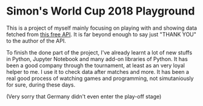 Simon's World Cup 2018 Playground
=================================

This is a project of myself mainly focusing on playing
with and showing data fetched from [this free API](http://worldcup.sfg.io/).
It is far beyond enough to say just "THANK YOU" to the author of the API.

To finish the done part of the project, I've already learnt a lot
of new stuffs in Python, Jupyter Notebook and many add-on libraries
of Python. It has been a good company through the tournament, at least
as an very loyal helper to me. I use it to check data after matches and
more. It has been a real good process of watching games and programming,
not simutaniously for sure, during these days.

(Very sorry that Germany didn't even enter the play-off stage)
